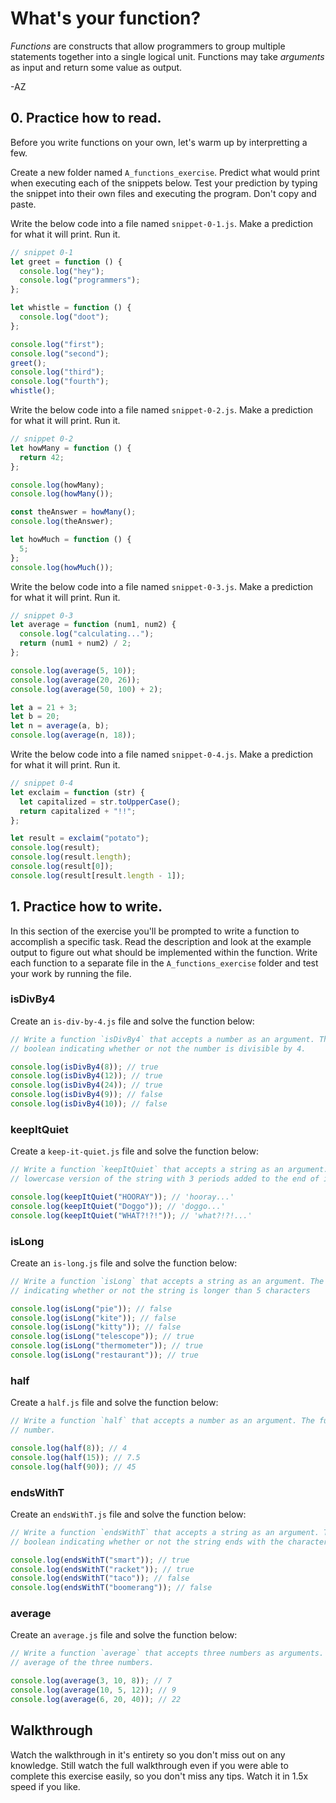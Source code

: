 # What's your function?

_Functions_ are constructs that allow programmers to group multiple statements together into a
single logical unit. Functions may take _arguments_ as input and return some value as output.

-AZ

## 0. Practice how to read.

Before you write functions on your own, let's warm up by interpretting a few.

Create a new folder named `A_functions_exercise`. Predict what would print when executing each of
the snippets below. Test your prediction by typing the snippet into their own files and executing
the program. Don't copy and paste.

Write the below code into a file named `snippet-0-1.js`. Make a prediction for what it will print.
Run it.

```js
// snippet 0-1
let greet = function () {
  console.log("hey");
  console.log("programmers");
};

let whistle = function () {
  console.log("doot");
};

console.log("first");
console.log("second");
greet();
console.log("third");
console.log("fourth");
whistle();
```

Write the below code into a file named `snippet-0-2.js`. Make a prediction for what it will print.
Run it.

```js
// snippet 0-2
let howMany = function () {
  return 42;
};

console.log(howMany);
console.log(howMany());

const theAnswer = howMany();
console.log(theAnswer);

let howMuch = function () {
  5;
};
console.log(howMuch());
```

Write the below code into a file named `snippet-0-3.js`. Make a prediction for what it will print.
Run it.

```js
// snippet 0-3
let average = function (num1, num2) {
  console.log("calculating...");
  return (num1 + num2) / 2;
};

console.log(average(5, 10));
console.log(average(20, 26));
console.log(average(50, 100) + 2);

let a = 21 + 3;
let b = 20;
let n = average(a, b);
console.log(average(n, 18));
```

Write the below code into a file named `snippet-0-4.js`. Make a prediction for what it will print.
Run it.

```js
// snippet 0-4
let exclaim = function (str) {
  let capitalized = str.toUpperCase();
  return capitalized + "!!";
};

let result = exclaim("potato");
console.log(result);
console.log(result.length);
console.log(result[0]);
console.log(result[result.length - 1]);
```

## 1. Practice how to write.

In this section of the exercise you'll be prompted to write a function to accomplish a specific
task. Read the description and look at the example output to figure out what should be implemented
within the function. Write each function to a separate file in the `A_functions_exercise` folder and
test your work by running the file.

### isDivBy4

Create an `is-div-by-4.js` file and solve the function below:

```js
// Write a function `isDivBy4` that accepts a number as an argument. The function should return a
// boolean indicating whether or not the number is divisible by 4.

console.log(isDivBy4(8)); // true
console.log(isDivBy4(12)); // true
console.log(isDivBy4(24)); // true
console.log(isDivBy4(9)); // false
console.log(isDivBy4(10)); // false
```

### keepItQuiet

Create a `keep-it-quiet.js` file and solve the function below:

```js
// Write a function `keepItQuiet` that accepts a string as an argument. The function should return the
// lowercase version of the string with 3 periods added to the end of it.

console.log(keepItQuiet("HOORAY")); // 'hooray...'
console.log(keepItQuiet("Doggo")); // 'doggo...'
console.log(keepItQuiet("WHAT?!?!")); // 'what?!?!...'
```

### isLong

Create an `is-long.js` file and solve the function below:


```js
// Write a function `isLong` that accepts a string as an argument. The function should return a boolean
// indicating whether or not the string is longer than 5 characters

console.log(isLong("pie")); // false
console.log(isLong("kite")); // false
console.log(isLong("kitty")); // false
console.log(isLong("telescope")); // true
console.log(isLong("thermometer")); // true
console.log(isLong("restaurant")); // true
```

### half

Create a `half.js` file and solve the function below:


```js
// Write a function `half` that accepts a number as an argument. The function should return half of the
// number.

console.log(half(8)); // 4
console.log(half(15)); // 7.5
console.log(half(90)); // 45
```

### endsWithT

Create an `endsWithT.js` file and solve the function below:

```js
// Write a function `endsWithT` that accepts a string as an argument. The function should return a
// boolean indicating whether or not the string ends with the character 't'.

console.log(endsWithT("smart")); // true
console.log(endsWithT("racket")); // true
console.log(endsWithT("taco")); // false
console.log(endsWithT("boomerang")); // false
```

### average

Create an `average.js` file and solve the function below:


```js
// Write a function `average` that accepts three numbers as arguments. The function should return the
// average of the three numbers.

console.log(average(3, 10, 8)); // 7
console.log(average(10, 5, 12)); // 9
console.log(average(6, 20, 40)); // 22
```

## Walkthrough

Watch the walkthrough in it's entirety so you don't miss out on any knowledge. Still watch the full
walkthrough even if you were able to complete this exercise easily, so you don't miss any tips. Watch it
in 1.5x speed if you like.
